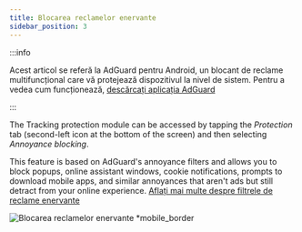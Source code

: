 ```yaml
---
title: Blocarea reclamelor enervante
sidebar_position: 3
---
```


:::info

Acest articol se referă la AdGuard pentru Android, un blocant de reclame multifuncțional care vă protejează dispozitivul la nivel de sistem. Pentru a vedea cum funcționează, [descărcați aplicația AdGuard](https://agrd.io/download-kb-adblock)

:::

The Tracking protection module can be accessed by tapping the _Protection_ tab (second-left icon at the bottom of the screen) and then selecting _Annoyance blocking_.

This feature is based on AdGuard's annoyance filters and allows you to block popups, online assistant windows, cookie notifications, prompts to download mobile apps, and similar annoyances that aren't ads but still detract from your online experience. [Aflați mai multe despre filtrele de reclame enervante](/general/ad-filtering/adguard-filters/#adguard-filters)

![Blocarea reclamelor enervante \*mobile_border](https://cdn.adtidy.org/blog/new/lwujvannoyance.png)

